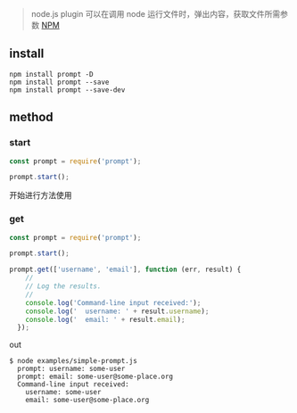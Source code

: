 
> node.js plugin 可以在调用 node 运行文件时，弹出内容，获取文件所需参数 [NPM](https://www.npmjs.com/package/prompt)


## install

```shell
npm install prompt -D
npm install prompt --save
npm install prompt --save-dev
```

## method

### start

```js
const prompt = require('prompt');

prompt.start();
```

开始进行方法使用

### get

```js
const prompt = require('prompt');

prompt.start();

prompt.get(['username', 'email'], function (err, result) {
    //
    // Log the results.
    //
    console.log('Command-line input received:');
    console.log('  username: ' + result.username);
    console.log('  email: ' + result.email);
  });
```

out

```shell
$ node examples/simple-prompt.js
  prompt: username: some-user
  prompt: email: some-user@some-place.org
  Command-line input received:
    username: some-user
    email: some-user@some-place.org
```

